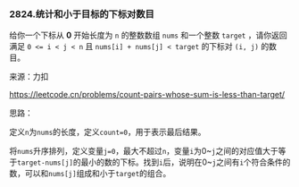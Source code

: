 ### 2824.统计和小于目标的下标对数目

给你一个下标从 **0** 开始长度为 `n` 的整数数组 `nums` 和一个整数 `target` ，请你返回满足 `0 <= i < j < n` 且 `nums[i] + nums[j] < target` 的下标对 `(i, j)` 的数目。

来源：力扣

https://leetcode.cn/problems/count-pairs-whose-sum-is-less-than-target/



思路：

​		定义`n`为`nums`的长度，定义`count=0`，用于表示最后结果。

​		将`nums`升序排列，定义变量`j=0`，最大不超过`n`，变量`i`为0~`j`之间的对应值大于等于`target-nums[j]`的最小的数的下标。找到`i`后，说明在0~`j`之间有`i`个符合条件的数，可以和`nums[j]`组成和小于`target`的组合。